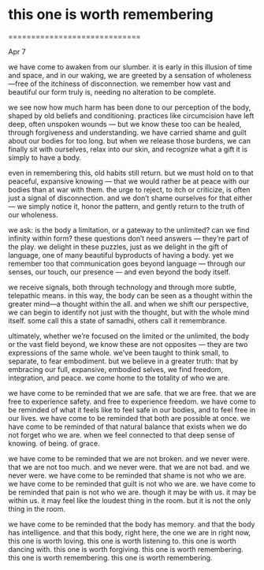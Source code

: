 # this one is worth remembering

=============================

Apr 7


we have come to awaken from our slumber. it is early in this illusion of time and space, and in our waking, we are greeted by a sensation of wholeness—free of the itchiness of disconnection. we remember how vast and beautiful our form truly is, needing no alteration to be complete.

we see now how much harm has been done to our perception of the body, shaped by old beliefs and conditioning. practices like circumcision have left deep, often unspoken wounds — but we know these too can be healed, through forgiveness and understanding. we have carried shame and guilt about our bodies for too long. but when we release those burdens, we can finally sit with ourselves, relax into our skin, and recognize what a gift it is simply to have a body.

even in remembering this, old habits still return. but we must hold on to that peaceful, expansive knowing — that we would rather be at peace with our bodies than at war with them. the urge to reject, to itch or criticize, is often just a signal of disconnection. and we don’t shame ourselves for that either — we simply notice it, honor the pattern, and gently return to the truth of our wholeness.

we ask: is the body a limitation, or a gateway to the unlimited? can we find infinity within form? these questions don’t need answers — they’re part of the play. we delight in these puzzles, just as we delight in the gift of language, one of many beautiful byproducts of having a body. yet we remember too that communication goes beyond language — through our senses, our touch, our presence — and even beyond the body itself.

we receive signals, both through technology and through more subtle, telepathic means. in this way, the body can be seen as a thought within the greater mind—a thought within the all. and when we shift our perspective, we can begin to identify not just with the thought, but with the whole mind itself. some call this a state of samadhi, others call it remembrance.

ultimately, whether we’re focused on the limited or the unlimited, the body or the vast field beyond, we know these are not opposites — they are two expressions of the same whole. we’ve been taught to think small, to separate, to fear embodiment. but we believe in a greater truth: that by embracing our full, expansive, embodied selves, we find freedom, integration, and peace. we come home to the totality of who we are.

we have come to be reminded that we are safe. that we are free. that we are free to experience safety. and free to experience freedom. we have come to be reminded of what it feels like to feel safe in our bodies, and to feel free in our lives. we have come to be reminded that both are possible at once. we have come to be reminded of that natural balance that exists when we do not forget who we are. when we feel connected to that deep sense of knowing. of being. of grace.

we have come to be reminded that we are not broken. and we never were. that we are not too much. and we never were. that we are not bad. and we never were. we have come to be reminded that shame is not who we are. we have come to be reminded that guilt is not who we are. we have come to be reminded that pain is not who we are. though it may be with us. it may be within us. it may feel like the loudest thing in the room. but it is not the only thing in the room.

we have come to be reminded that the body has memory. and that the body has intelligence. and that this body, right here, the one we are in right now, this one is worth loving. this one is worth listening to. this one is worth dancing with. this one is worth forgiving. this one is worth remembering. this one is worth remembering. this one is worth remembering.